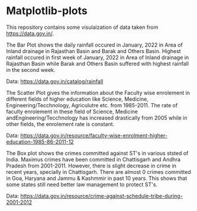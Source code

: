 # Matplotlib-plots
This repository contains some visulaization of data taken from https://data.gov.in/.

The Bar Plot shows the daily rainfall occured in January, 2022 in Area of Inland drainage in Rajasthan Basin and Barak and Others Basin. Highest rainfall occured in first week of January, 2022 in Area of Inland drainage in Rajasthan Basin while Barak and Others Basin suffered with highest rainfall in the second week.

Data: https://data.gov.in/catalog/rainfall

The Scatter Plot gives the information about the Faculty wise enrolement in different fields of higher education like Science, Medicine, Engineering/Tecchnology, Agriculutre etc. from 1985-2011. The rate of faculty enrolement in these field of  Science, Medicine andEngineering/Tecchnology has increased drastically from 2005 while in other fields, the enrolement rate is constant.

Data:  https://data.gov.in/resource/faculty-wise-enrolment-higher-education-1985-86-2011-12

The Box plot shows the crimes committed against ST's in various ststed of India. Maximus crimes have been committed in Chattisgarh and Andhra Pradesh from 2001-2011. However, there is slight decrease in crime in recent years, specially in Chattisgarh. There are almost 0 crimes committed in Goa, Haryana and Jammu & Kashmmir in past 10 years. This shows that some states still need better law management to protect ST's.

Data: https://data.gov.in/resource/crime-against-schedule-tribe-during-2001-2012
